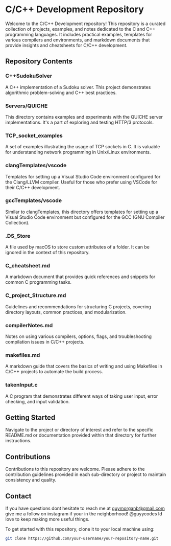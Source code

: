 # C/C++ Development Repository

Welcome to the C/C++ Development repository! This repository is a curated collection of projects, examples, and notes dedicated to the C and C++ programming languages. It includes practical examples, templates for various compilers and environments, and markdown documents that provide insights and cheatsheets for C/C++ development.

## Repository Contents

### C++SudokuSolver
A C++ implementation of a Sudoku solver. This project demonstrates algorithmic problem-solving and C++ best practices.

### Servers/QUICHE
This directory contains examples and experiments with the QUICHE server implementations. It's a part of exploring and testing HTTP/3 protocols.

### TCP_socket_examples
A set of examples illustrating the usage of TCP sockets in C. It is valuable for understanding network programming in Unix/Linux environments.

### clangTemplates/vscode
Templates for setting up a Visual Studio Code environment configured for the Clang/LLVM compiler. Useful for those who prefer using VSCode for their C/C++ development.

### gccTemplates/vscode
Similar to clangTemplates, this directory offers templates for setting up a Visual Studio Code environment but configured for the GCC (GNU Compiler Collection).

### .DS_Store
A file used by macOS to store custom attributes of a folder. It can be ignored in the context of this repository.

### C_cheatsheet.md
A markdown document that provides quick references and snippets for common C programming tasks.

### C_project_Structure.md
Guidelines and recommendations for structuring C projects, covering directory layouts, common practices, and modularization.

### compilerNotes.md
Notes on using various compilers, options, flags, and troubleshooting compilation issues in C/C++ projects.

### makefiles.md
A markdown guide that covers the basics of writing and using Makefiles in C/C++ projects to automate the build process.

### takenInput.c
A C program that demonstrates different ways of taking user input, error checking, and input validation.

## Getting Started

Navigate to the project or directory of interest and refer to the specific README.md or documentation provided within that directory for further instructions.

## Contributions

Contributions to this repository are welcome. Please adhere to the contribution guidelines provided in each sub-directory or project to maintain consistency and quality.

## Contact

If you have questions dont hesitate to reach me at guymorganb@gmail.com
give me a follow on instagram if your in the neighborhood! @guyycodes Id love to keep making more useful things. 

To get started with this repository, clone it to your local machine using:

```bash
git clone https://github.com/your-username/your-repository-name.git
